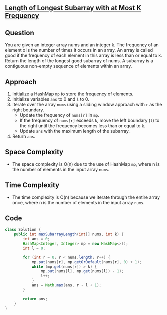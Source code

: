 ## [Length of Longest Subarray with at Most K Frequency](https://leetcode.com/problems/length-of-longest-subarray-with-at-most-k-frequency/description/?envType=daily-question&envId=2024-03-28)

## Question
You are given an integer array nums and an integer k. The frequency of an element x is the number of times it occurs in an array. An array is called good if the frequency of each element in this array is less than or equal to k. Return the length of the longest good subarray of nums. A subarray is a contiguous non-empty sequence of elements within an array.

## Approach
1. Initialize a HashMap `mp` to store the frequency of elements.
2. Initialize variables `ans` to 0 and `l` to 0.
3. Iterate over the array `nums` using a sliding window approach with `r` as the right boundary.
   - Update the frequency of `nums[r]` in `mp`.
   - If the frequency of `nums[r]` exceeds `k`, move the left boundary (`l`) to the right until the frequency becomes less than or equal to `k`.
   - Update `ans` with the maximum length of the subarray.
4. Return `ans`.

## Space Complexity
- The space complexity is O(n) due to the use of HashMap `mp`, where n is the number of elements in the input array `nums`.

## Time Complexity
- The time complexity is O(n) because we iterate through the entire array once, where n is the number of elements in the input array `nums`.

## Code
```java
class Solution {
    public int maxSubarrayLength(int[] nums, int k) {
        int ans = 0;
        HashMap<Integer, Integer> mp = new HashMap<>();
        int l = 0;

        for (int r = 0; r < nums.length; r++) {
            mp.put(nums[r], mp.getOrDefault(nums[r], 0) + 1);
            while (mp.get(nums[r]) > k) {
                mp.put(nums[l], mp.get(nums[l]) - 1);
                l++;
            }
            ans = Math.max(ans, r - l + 1);
        }

        return ans;
    }
}
